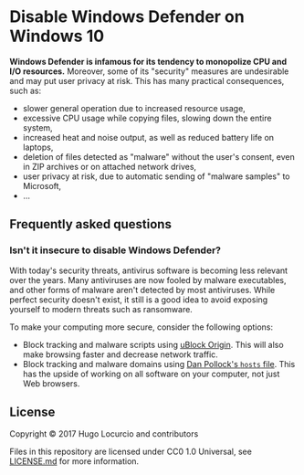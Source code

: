 # Disable Windows Defender on Windows 10

**Windows Defender is infamous for its tendency to monopolize CPU and I/O
resources.** Moreover, some of its "security" measures are undesirable and may
put user privacy at risk. This has many practical consequences, such as:

- slower general operation due to increased resource usage,
- excessive CPU usage while copying files, slowing down the entire system,
- increased heat and noise output, as well as reduced battery life on laptops,
- deletion of files detected as "malware" without the user's consent, even in
  ZIP archives or on attached network drives,
- user privacy at risk, due to automatic sending of "malware samples" to
  Microsoft,
- …

## Frequently asked questions

### Isn't it insecure to disable Windows Defender?

With today's security threats, antivirus software is becoming
less relevant over the years. Many antiviruses are now fooled by malware
executables, and other forms of malware aren't detected by most antiviruses.
While perfect security doesn't exist, it still is a good idea to avoid exposing
yourself to modern threats such as ransomware.

To make your computing more secure, consider the following options:

- Block tracking and malware scripts using
  [uBlock Origin](https://github.com/gorhill/uBlock).
  This will also make browsing faster and decrease network traffic.
- Block tracking and malware domains using
  [Dan Pollock's `hosts` file](http://someonewhocares.org/hosts/zero/).
  This has the upside of working on all software on your computer,
  not just Web browsers.

## License

Copyright © 2017 Hugo Locurcio and contributors

Files in this repository are licensed under CC0 1.0 Universal,
see [LICENSE.md](LICENSE.md) for more information.
